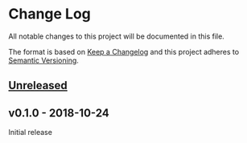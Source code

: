 # Change Log

All notable changes to this project will be documented in this file.

The format is based on [Keep a Changelog](http://keepachangelog.com/)
and this project adheres to [Semantic Versioning](http://semver.org/).

## [Unreleased]

## v0.1.0 - 2018-10-24

Initial release

[Unreleased]: https://github.com/japaric/lm3s6965/compare/v0.1.0...HEAD

